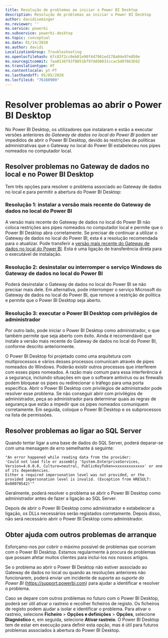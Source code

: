 ```yaml
---
title: Resolução de problemas ao iniciar o Power BI Desktop
description: Resolução de problemas ao iniciar o Power BI Desktop
author: davidiseminger
ms.reviewer: ''
ms.service: powerbi
ms.subservice: powerbi-desktop
ms.topic: conceptual
ms.date: 01/14/2020
ms.author: davidi
LocalizationGroup: Troubleshooting
ms.openlocfilehash: 67c83f2cc0eb81e90f447961ed178a04e97e050e
ms.sourcegitcommit: 7aa0136f93f88516f97ddd8031ccac5d07863b92
ms.translationtype: HT
ms.contentlocale: pt-PT
ms.lasthandoff: 05/05/2020
ms.locfileid: "76160909"
---
```

# <a name="troubleshoot-opening-power-bi-desktop"></a>Resolver problemas ao abrir o Power BI Desktop

No Power BI Desktop, os utilizadores que instalaram e estão a executar versões anteriores do *Gateway de dados no local do Power BI* podem ser impedidos de abrir o Power BI Desktop, devido às restrições de políticas administrativas que o Gateway no local do Power BI estabeleceu nos pipes nomeados no computador local.

## <a name="resolve-issues-with-the-on-premises-data-gateway-and-power-bi-desktop"></a>Resolver problemas no Gateway de dados no local e no Power BI Desktop

Tem três opções para resolver o problema associado ao Gateway de dados no local e para permitir a abertura do Power BI Desktop:

### <a name="resolution-1-install-the-latest-version-of-power-bi-on-premises-data-gateway"></a>Resolução 1: instalar a versão mais recente do Gateway de dados no local do Power BI

A versão mais recente do Gateway de dados no local do Power BI não coloca restrições aos pipes nomeados no computador local e permite que o Power BI Desktop abra corretamente. Se precisar de continuar a utilizar o Gateway de dados no local do Power BI, esta é a resolução recomendada para o atualizar. Pode transferir a [versão mais recente do Gateway de dados no local do Power BI](https://go.microsoft.com/fwlink/?LinkId=698863). Esta é uma ligação de transferência direta para o executável de instalação.

### <a name="resolution-2-uninstall-or-stop-the-power-bi-on-premises-data-gateway-microsoft-service"></a>Resolução 2: desinstalar ou interromper o serviço Windows do Gateway de dados no local do Power BI

Poderá desinstalar o Gateway de dados no local do Power BI se não precisar mais dele. Em alternativa, pode interromper o serviço Microsoft do Gateway de dados no local do Power BI, que remove a restrição de política e permite que o Power BI Desktop seja aberto.

### <a name="resolution-3-run-power-bi-desktop-with-administrator-privilege"></a>Resolução 3: executar o Power BI Desktop com privilégios de administrador

Por outro lado, pode iniciar o Power BI Desktop como administrador, o que também permite que seja aberto com êxito. Ainda é recomendável que instale a versão mais recente do Gateway de dados no local do Power BI, conforme descrito anteriormente.

O Power BI Desktop foi projetado como uma arquitetura com multiprocessos e vários desses processos comunicam através de pipes nomeados do Windows. Poderão existir outros processos que interferem com esses pipes nomeados. A razão mais comum para essa interferência é a segurança, incluindo situações em que o software antivírus ou as firewalls podem bloquear os pipes ou redirecionar o tráfego para uma porta específica. Abrir o Power BI Desktop com privilégios de administrador pode resolver esse problema. Se não conseguir abrir com privilégios de administrador, peça ao administrador para determinar quais as regras de segurança que estão a impedir que os pipes nomeados comuniquem corretamente. Em seguida, coloque o Power BI Desktop e os subprocessos na lista de permissões.

## <a name="resolve-issues-when-connecting-to-sql-server"></a>Resolver problemas ao ligar ao SQL Server

Quando tentar ligar a uma base de dados do SQL Server, poderá deparar-se com uma mensagem de erro semelhante à seguinte:

`"An error happened while reading data from the provider:`\
`'Could not load file or assembly 'System.EnterpriseServices, Version=4.0.0.0, Culture=neutral, PublicKeyToken=xxxxxxxxxxxxx' or one of its dependencies.`\
`Either a required impersonation level was not provided, or the provided impersonation level is invalid. (Exception from HRESULT: 0x80070542)'"`

Geralmente, poderá resolver o problema se abrir o Power BI Desktop como administrador antes de fazer a ligação ao SQL Server.

Depois de abrir o Power BI Desktop como administrador e estabelecer a ligação, os DLLs necessários serão registados corretamente. Depois disso, não será necessário abrir o Power BI Desktop como administrador.

## <a name="get-help-with-other-launch-issues"></a>Obter ajuda com outros problemas de arranque

Esforçamo-nos por cobrir o máximo possível de problemas que ocorram com o Power BI Desktop. Estamos regularmente à procura de problemas que possam afetar muitos clientes para incluí-los nos nossos artigos.

Se o problema ao abrir o Power BI Desktop não estiver associado ao Gateway de dados no local ou quando as resoluções anteriores não funcionarem, poderá enviar um incidente de suporte ao *suporte do Power BI* (<https://support.powerbi.com>) para ajudar a identificar e resolver o problema.

Caso se depare com outros problemas no futuro com o Power BI Desktop, poderá ser útil ativar o rastreio e recolher ficheiros de registo. Os ficheiros de registo podem ajudar a isolar e identificar o problema. Para ativar o rastreio, selecione **Ficheiro** > **Opções e definições** > **Opções**, selecione **Diagnóstico** e, em seguida, selecione **Ativar rastreio**. O Power BI Desktop tem de estar em execução para definir esta opção, mas é útil para futuros problemas associados à abertura do Power BI Desktop.
